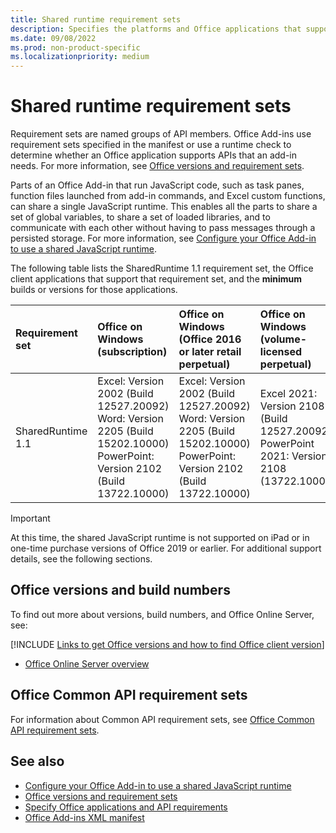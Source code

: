 ```yaml
---
title: Shared runtime requirement sets
description: Specifies the platforms and Office applications that support the SharedRuntime APIs.
ms.date: 09/08/2022
ms.prod: non-product-specific
ms.localizationpriority: medium
---
```


# Shared runtime requirement sets

Requirement sets are named groups of API members. Office Add-ins use requirement sets specified in the manifest or use a runtime check to determine whether an Office application supports APIs that an add-in needs. For more information, see [Office versions and requirement sets](/office/dev/add-ins/develop/office-versions-and-requirement-sets).

Parts of an Office Add-in that run JavaScript code, such as task panes, function files launched from add-in commands, and Excel custom functions, can share a single JavaScript runtime. This enables all the parts to share a set of global variables, to share a set of loaded libraries, and to communicate with each other without having to pass messages through a persisted storage. For more information, see [Configure your Office Add-in to use a shared JavaScript runtime](/office/dev/add-ins/develop/configure-your-add-in-to-use-a-shared-runtime).

The following table lists the SharedRuntime 1.1 requirement set, the Office client applications that support that requirement set, and the **minimum** builds or versions for those applications.

| Requirement set | Office on Windows<br>(subscription) | Office on Windows<br>(Office 2016 or later retail perpetual) | Office on Windows<br>(volume-licensed perpetual) | Office on Mac | Office on iPad | Office on the web | Office Online Server |
|:-----|:-----|:-----|:-----|:-----|:-----|:-----|:-----|
| SharedRuntime 1.1  | Excel: Version 2002 (Build 12527.20092)<br>Word: Version 2205 (Build 15202.10000)<br>PowerPoint: Version 2102 (Build 13722.10000) | Excel: Version 2002 (Build 12527.20092)<br>Word: Version 2205 (Build 15202.10000)<br>PowerPoint: Version 2102 (Build 13722.10000) | Excel 2021: Version 2108 (Build 12527.20092)<br>PowerPoint 2021: Version 2108 (13722.10000) | Excel: 16.35<br>Word: 16.61.401.0<br>PowerPoint: 16.46.120.0 | Not supported | Excel, Word, PowerPoint: Supported | Not supported |

> [!IMPORTANT]
> At this time, the shared JavaScript runtime is not supported on iPad or in one-time purchase versions of Office 2019 or earlier. For additional support details, see the following sections.

## Office versions and build numbers

To find out more about versions, build numbers, and Office Online Server, see:

[!INCLUDE [Links to get Office versions and how to find Office client version](../../includes/links-get-office-versions-builds.md)]
- [Office Online Server overview](/officeonlineserver/office-online-server-overview)

## Office Common API requirement sets

For information about Common API requirement sets, see [Office Common API requirement sets](office-add-in-requirement-sets.md).

## See also

- [Configure your Office Add-in to use a shared JavaScript runtime](/office/dev/add-ins/develop/configure-your-add-in-to-use-a-shared-runtime)
- [Office versions and requirement sets](/office/dev/add-ins/develop/office-versions-and-requirement-sets)
- [Specify Office applications and API requirements](/office/dev/add-ins/develop/specify-office-hosts-and-api-requirements)
- [Office Add-ins XML manifest](/office/dev/add-ins/develop/add-in-manifests)
